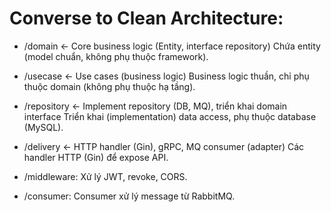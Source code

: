 # Converse to Clean Architecture:
- /domain        ← Core business logic (Entity, interface repository)
  Chứa entity (model chuẩn, không phụ thuộc framework).
- /usecase       ← Use cases (business logic)
  Business logic thuần, chỉ phụ thuộc domain (không phụ thuộc hạ tầng).
- /repository    ← Implement repository (DB, MQ), triển khai domain interface
  Triển khai (implementation) data access, phụ thuộc database (MySQL).
- /delivery      ← HTTP handler (Gin), gRPC, MQ consumer (adapter)
  Các handler HTTP (Gin) để expose API.
- /middleware: Xử lý JWT, revoke, CORS.

- /consumer: Consumer xử lý message từ RabbitMQ.
